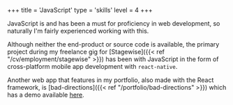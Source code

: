 +++
title = 'JavaScript'
type = 'skills'
level = 4
+++

JavaScript is and has been a must for proficiency in web development, so naturally I'm fairly experienced working with this.

Although neither the end-product or source code is available, the primary project during my freelance gig for [Stagewise]({{< ref "/cv/employment/stagewise" >}}) has been with JavaScript in the form of cross-platform mobile app development with `react-native`.

Another web app that features in my portfolio, also made with the React framework, is [bad-directions]({{< ref "/portfolio/bad-directions" >}}) which has a demo available [here](https://tan.ge/bad-directions/).
